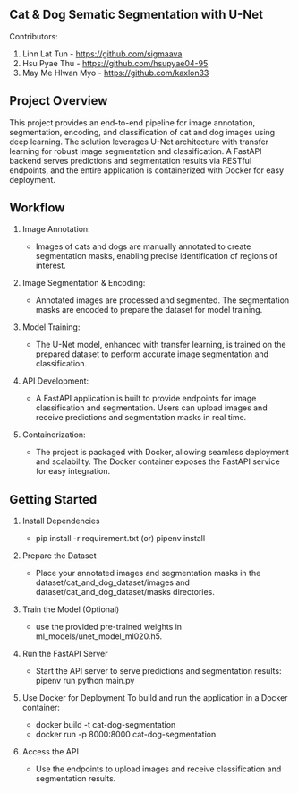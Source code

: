 ## Cat & Dog Sematic Segmentation with U-Net

Contributors:
1. Linn Lat Tun - https://github.com/sigmaava
2. Hsu Pyae Thu - https://github.com/hsupyae04-95
3. May Me Hlwan Myo - https://github.com/kaxlon33

## Project Overview

  This project provides an end-to-end pipeline for image annotation, segmentation, encoding, and classification of cat and dog images using deep learning. The solution leverages U-Net architecture with transfer learning for robust image segmentation and classification. A FastAPI backend serves predictions and segmentation results via RESTful endpoints, and the entire application is containerized with Docker for easy deployment.
  
## Workflow

1.  Image Annotation:
     - Images of cats and dogs are manually annotated to create segmentation masks, enabling precise identification of regions of interest.

2.  Image Segmentation & Encoding:
     - Annotated images are processed and segmented. The segmentation masks are encoded to prepare the dataset for model training.

3.  Model Training:
     - The U-Net model, enhanced with transfer learning, is trained on the prepared dataset to perform accurate image segmentation and classification.

4.  API Development:
     - A FastAPI application is built to provide endpoints for image classification and segmentation. Users can upload images and receive predictions and segmentation masks in real time.
        
5.  Containerization:
     - The project is packaged with Docker, allowing seamless deployment and scalability. The Docker container exposes the FastAPI service for easy integration.

##  Getting Started

1.  Install Dependencies
       - pip install -r requirement.txt (or) pipenv install

2.  Prepare the Dataset
       - Place your annotated images and segmentation masks in the dataset/cat_and_dog_dataset/images and dataset/cat_and_dog_dataset/masks directories.
        
3.  Train the Model (Optional)
      - use the provided pre-trained weights in ml_models/unet_model_ml020.h5.

4.  Run the FastAPI Server
     - Start the API server to serve predictions and segmentation results: pipenv run python main.py

5.  Use Docker for Deployment
        To build and run the application in a Docker container:
    - docker build -t cat-dog-segmentation 
    - docker run -p 8000:8000 cat-dog-segmentation

6.  Access the API
     - Use the endpoints to upload images and receive classification and segmentation results.

